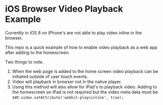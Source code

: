 # iOS Browser Video Playback Example

Currently in iOS 8 on iPhone's are not able to play video inline in the browser.

This repo is a quick example of how to enable video playback as a web app after adding to the homescreen.

Two things to note.

1. When the web page is added to the home screen video playback can be initiated outside of user touch events.
2. Video will playback in browser not in the native player.
3. Using this method will also allow for iPad's to playback video. Adding to the homescreen on iPad is not required but the video meta data must be set: `video.setAttribute('webkit-playsinline', true);`